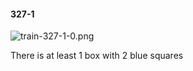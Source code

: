 #### 327-1
![train-327-1-0.png](https://github.com/lil-lab/nlvr/raw/master/nlvr/train/images/58/train-327-1-0.png "train-327-1-0.png")

There is at least 1 box with 2 blue squares